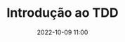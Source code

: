 ---
title: 'Introdução ao TDD'
type: palestra
speakers:
  - Sávio Henrique Silva Araújo
picture: /assets/images/schedule/savio-henrique-silva-araujo.jpg
linkedin: 
twitter: Savioosilvaa
instagram: 
date: '2022-10-09 11:00'
rooms:
  - 6
---